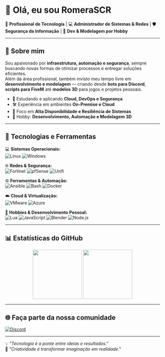 # 👋 Olá, eu sou RomeraSCR  

🚀 **Profissional de Tecnologia** | 💻 **Administrador de Sistemas & Redes** | 🛡️ **Segurança da Informação** | 🎨 **Dev & Modelagem por Hobby**  

---

## 📌 Sobre mim
Sou apaixonado por **infraestrutura, automação e segurança**, sempre buscando novas formas de otimizar processos e entregar soluções eficientes.  
Além da área profissional, também invisto meu tempo livre em **desenvolvimento e modelagem** — criando desde **bots para Discord**, **scripts para FiveM** até **modelos 3D** para jogos e projetos pessoais.

- 🌱 Estudando e aplicando **Cloud, DevOps e Segurança**
- 🛠️ Experiência em ambientes **On-Premise e Cloud**
- 🎯 Foco em **Alta Disponibilidade e Resiliência de Sistemas**
- 🎨 Hobby: **Desenvolvimento, Automação e Modelagem 3D**
  
---

## 🧰 Tecnologias e Ferramentas

💻 **Sistemas Operacionais:**  
![Linux](https://img.shields.io/badge/Linux-%23FCC624?style=for-the-badge&logo=linux&logoColor=black)
![Windows](https://img.shields.io/badge/Windows-0078D6?style=for-the-badge&logo=windows&logoColor=white)

🌐 **Redes & Segurança:**  
![Fortinet](https://img.shields.io/badge/Fortinet-EE3124?style=for-the-badge&logo=fortinet&logoColor=white)
![pfSense](https://img.shields.io/badge/pfSense-212121?style=for-the-badge&logo=pfsense&logoColor=white)
![Unifi](https://img.shields.io/badge/Ubiquiti-%23005ECC?style=for-the-badge&logo=ubiquiti&logoColor=white)

⚙️ **Ferramentas & Automação:**  
![Ansible](https://img.shields.io/badge/Ansible-%23EE0000?style=for-the-badge&logo=ansible&logoColor=white)
![Bash](https://img.shields.io/badge/Bash-%23121011?style=for-the-badge&logo=gnu-bash&logoColor=white)
![Docker](https://img.shields.io/badge/Docker-2496ED?style=for-the-badge&logo=docker&logoColor=white)

☁️ **Cloud & Virtualização:**  
![VMware](https://img.shields.io/badge/VMware-607078?style=for-the-badge&logo=vmware&logoColor=white)
![Azure](https://img.shields.io/badge/Azure-%230078D4?style=for-the-badge&logo=microsoft-azure&logoColor=white)

🎨 **Hobbies & Desenvolvimento Pessoal:**  
![Lua](https://img.shields.io/badge/Lua-2C2D72?style=for-the-badge&logo=lua&logoColor=white)
![JavaScript](https://img.shields.io/badge/JavaScript-F7DF1E?style=for-the-badge&logo=javascript&logoColor=black)
![Blender](https://img.shields.io/badge/Blender-F5792A?style=for-the-badge&logo=blender&logoColor=white)
![Node.js](https://img.shields.io/badge/Node.js-339933?style=for-the-badge&logo=node.js&logoColor=white)

---

## 📊 Estatísticas do GitHub

<div align="center">
  <img height="160em" src="https://github-readme-stats.vercel.app/api?username=SEU-USUARIO&show_icons=true&theme=tokyonight&count_private=true"/>
  <img height="160em" src="https://github-readme-stats.vercel.app/api/top-langs/?username=SEU-USUARIO&layout=compact&theme=tokyonight"/>
</div>

---
## 🌐 Faça parte da nossa comunidade
[![Discord](https://img.shields.io/badge/Discord-%235865F2?style=for-the-badge&logo=discord&logoColor=white)](https://discord.gg/jgdgdag)

---

💡 *"Tecnologia é a ponte entre ideias e resultados."*  
🎨 *"Criatividade é transformar imaginação em realidade."*
